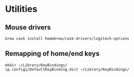 # Utilities
## Mouse drivers
```
brew cask install homebrew/cask-drivers/logitech-options
```

## Remapping of home/end keys
```
mkdir ~/Library/KeyBindings/
cp configs/DefaultKeyBinding.dict ~/Library/KeyBindings/
```

